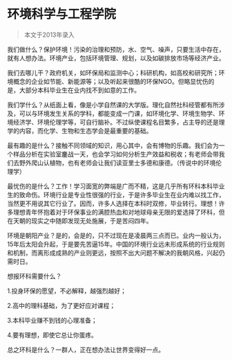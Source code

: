 
# 环境科学与工程学院  

> 本文于2013年录入  



我们做什么？保护环境！污染的治理和预防，水、空气、噪声，只要生活中存在，就有人想办法。环境产业，包括环境管理、规划，以及如碳排放市场等经济产业。

我们去哪儿干？政府机关，如环保局和监测中心；科研机构，如高校和研究所；环境概念的企业如节能、新能源等；以及听起来很酷的环保NGO。但略显忧伤的是，大部分本科毕业生在业内找不到如意的工作。

我们学什么？从纸面上看，像是小学自然课的大学版。理化自然社科经管都有所涉及，可以与环境发生关系的学科，都能变成一门课，如环境化学、环境生物学、环境经济学、环境伦理学等，可自行脑补。不过纵使课程名目繁多，占主导的还是理学的内容，而化学、生物和生态学会是最重要的基础。

最有趣的是什么？接触不同领域的知识，用心其中，会有博物的乐趣。我们会为一个样品分析在实验室鏖战一天，也会学习如何分析生产效益和税收；有老师会带我们去野外爬山认植物，也有老师会让我们读亚里士多德和康德。（传说中的环境伦理学）

最忧伤的是什么？工作！学习面宽的弊端是广而不精，这是几乎所有环科本科毕业生的致命伤。环境行业是专业性很强的行业，于是许多毕业生在业内难以找工作，当然更不用说其它行业了。因而，许多人选择在本科时双修，毕业转行。理想！许多理想青年怀抱着对于环保事业的满腔热血和对地球母亲无限的爱选择了环科，但在天朝的现实之中随即发现无处施展，于是苦闷四年。

环境是朝阳产业？是的，会是的，只不过现在是凌晨两三点而已。业内一般认为，15年后太阳会升起，于是要先苦逼15年。中国的环境行业远未形成系统的行业规则和机制，而离形成成熟的产业则更远，按照不出大问题不解决的我朝风格，兴起仍需时日。

想报环科需要什么？

1.投身环保的愿望，不必解释，越强烈越好；

2.高中的理科基础，为了更好应对课程；

3.本科毕业赚不到钱的心理准备；

4.要有理想，即使它总让你蛋疼。

总之环科是什么？一群人，正在想办法让世界变得好一点。


